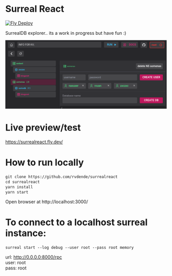 # Surreal React

[![Fly Deploy](https://github.com/rvdende/surrealreact/actions/workflows/main.yml/badge.svg?branch=main)](https://github.com/rvdende/surrealreact/actions/workflows/main.yml)

SurrealDB explorer.. its a work in progress but have fun :)

![screenshot](https://raw.githubusercontent.com/rvdende/surrealreact/main/screenshot.png)

# Live preview/test

https://surrealreact.fly.dev/

# How to run locally

```
git clone https://github.com/rvdende/surrealreact
cd surrealreact
yarn install
yarn start
```

Open browser at http://localhost:3000/

# To connect to a localhost surreal instance:

```
surreal start --log debug --user root --pass root memory
```

url: http://0.0.0.0:8000/rpc  
user: root  
pass: root
